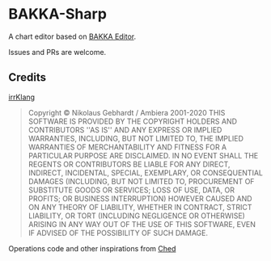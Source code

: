 # BAKKA-Sharp
 
A chart editor based on [BAKKA Editor](https://github.com/Goatgarien/BAKKA-Editor).

Issues and PRs are welcome.

## Credits

[irrKlang](https://www.ambiera.com/irrklang/index.html)

> Copyright © Nikolaus Gebhardt / Ambiera 2001-2020
> THIS SOFTWARE IS PROVIDED BY THE COPYRIGHT HOLDERS AND CONTRIBUTORS ''AS IS'' AND ANY EXPRESS OR IMPLIED WARRANTIES, INCLUDING, BUT NOT LIMITED TO, THE IMPLIED WARRANTIES OF MERCHANTABILITY AND FITNESS FOR A PARTICULAR PURPOSE ARE DISCLAIMED. IN NO EVENT SHALL THE REGENTS OR CONTRIBUTORS BE LIABLE FOR ANY DIRECT, INDIRECT, INCIDENTAL, SPECIAL, EXEMPLARY, OR CONSEQUENTIAL DAMAGES (INCLUDING, BUT NOT LIMITED TO, PROCUREMENT OF SUBSTITUTE GOODS OR SERVICES; LOSS OF USE, DATA, OR PROFITS; OR BUSINESS INTERRUPTION) HOWEVER CAUSED AND ON ANY THEORY OF LIABILITY, WHETHER IN CONTRACT, STRICT LIABILITY, OR TORT (INCLUDING NEGLIGENCE OR OTHERWISE) ARISING IN ANY WAY OUT OF THE USE OF THIS SOFTWARE, EVEN IF ADVISED OF THE POSSIBILITY OF SUCH DAMAGE.

Operations code and other inspirations from [Ched](https://github.com/paralleltree/Ched)